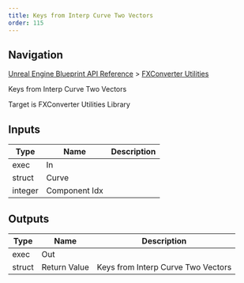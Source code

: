 ```yaml
---
title: Keys from Interp Curve Two Vectors
order: 115
---
```

## Navigation

[Unreal Engine Blueprint API Reference](https://dev.epicgames.com/documentation/en-us/unreal-engine/BlueprintAPI) > [FXConverter Utilities](https://dev.epicgames.com/documentation/en-us/unreal-engine/BlueprintAPI/FXConverterUtilities)

Keys from Interp Curve Two Vectors

Target is FXConverter Utilities Library

## Inputs

| Type | Name | Description |
| --- | --- | --- |
| exec | In |  |
| struct | Curve |  |
| integer | Component Idx |  |

## Outputs

| Type | Name | Description |
| --- | --- | --- |
| exec | Out |  |
| struct | Return Value | Keys from Interp Curve Two Vectors |
